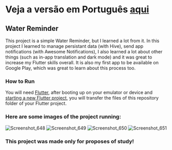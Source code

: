 # Veja a versão em Português <a href="README-ptbr.md">aqui</a>

## Water Reminder

This project is a simple Water Reminder, but I learned a lot from it. In this project I learned to manage persistant data (with Hive), send app notifications (with Awesome Notifications), I also learned a lot about other things (such as in-app translation and dark mode) and it was great to increase my Flutter skills overall. It is also my first app to be available on Google Play, which was great to learn about this process too.

### How to Run

You will need <a href="https://docs.flutter.dev/get-started/install">Flutter</a>, after booting up on your emulator or device and <a href="https://docs.flutter.dev/get-started/codelab">starting a new Flutter project</a>, you will transfer the files of this repository folder of your Flutter project. 

### Here are some images of the project running:

![Screenshot_648](https://user-images.githubusercontent.com/113607857/201488994-bcb5545f-3b51-473d-99a0-4bb1f27395e0.png)
![Screenshot_649](https://user-images.githubusercontent.com/113607857/201488996-c3f5891e-4cce-4fae-829d-6840d18a7c2c.png)
![Screenshot_650](https://user-images.githubusercontent.com/113607857/201488998-549f7dba-72b7-4d3a-8b6f-e4205e26945b.png)
![Screenshot_651](https://user-images.githubusercontent.com/113607857/201488999-4abb08e7-9d1b-4106-a5a8-e4479c544f1c.png)

### This project was made only for proposes of study!
